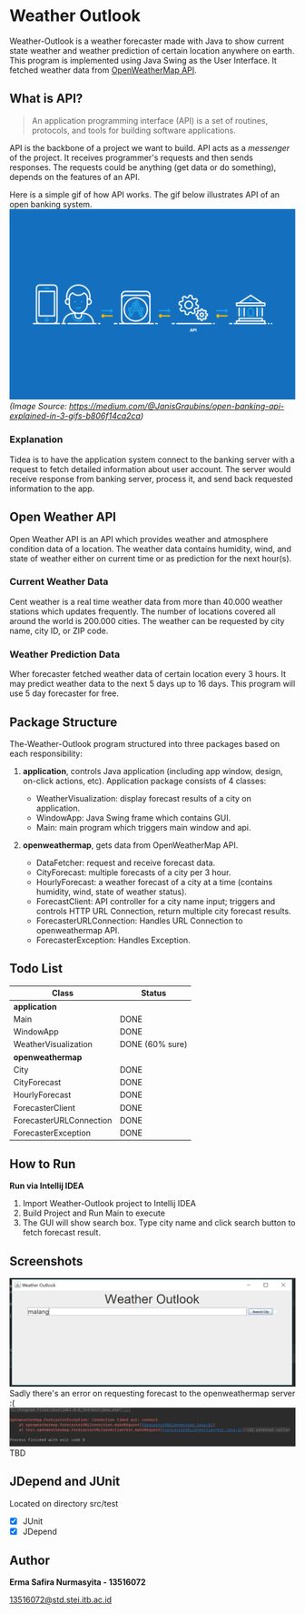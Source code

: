 # Weather Outlook
Weather-Outlook is a weather forecaster made with Java to show current state weather and weather prediction of certain location anywhere on earth. This program is implemented using Java Swing as the User Interface. It fetched weather data from [OpenWeatherMap API](https://openweathermap.org/api).

## What is API?

> An application programming interface (API) is a set of routines, protocols, and tools for building software applications.

API is the backbone of a project we want to build. API acts as a *messenger* of the project. It receives programmer's requests and then sends responses. The requests could be anything (get data or do something), depends on the features of an API.

Here is a simple gif of how API works. The gif below illustrates API of an open banking system.
![How API works](/image/api-explanation.gif)
*(Image Source: https://medium.com/@JanisGraubins/open-banking-api-explained-in-3-gifs-b806f14ca2ca)*

### Explanation
Tidea is to have the application system connect to the banking server with a request to fetch detailed information about user account. The server would receive response from banking server, process it, and send back requested information to the app.

## Open Weather API

Open Weather API is an API which provides weather and atmosphere condition data of a location. The weather data contains humidity, wind, and state of weather either on current time or as prediction for the next hour(s).
### Current Weather Data
Cent weather is a real time weather data from more than 40.000 weather stations which updates frequently. The number of locations covered all around the world is 200.000 cities. The weather can be requested by city name, city ID, or ZIP code.
### Weather Prediction Data
Wher forecaster fetched weather data of certain location every 3 hours. It may predict weather data to the next 5 days up to 16 days. This program will use 5 day forecaster for free.

## Package Structure

The-Weather-Outlook program structured into three packages based on each responsibility:
1. **application**, controls Java application (including app window, design, on-click actions, etc). Application package consists of 4 classes:
    - WeatherVisualization: display forecast results of a city on application.
    - WindowApp: Java Swing frame which contains GUI.
    - Main: main program which triggers main window and api.

2. **openweathermap**, gets data from OpenWeatherMap API.
    - DataFetcher: request and receive forecast data. 
    - CityForecast: multiple forecasts of a city per 3 hour.
    - HourlyForecast: a weather forecast of a city at a time (contains humidity, wind, state of weather status).
    - ForecastClient: API controller for a city name input; triggers and controls HTTP URL Connection, return multiple city forecast results.
    - ForecasterURLConnection: Handles URL Connection to openweathermap API.
    - ForecasterException: Handles Exception.


## Todo List

Class | Status
--- | ---
**application** | 
| Main | DONE
| WindowApp | DONE
| WeatherVisualization | DONE (60% sure)
**openweathermap** |
| City | DONE
| CityForecast | DONE
| HourlyForecast | DONE
| ForecasterClient | DONE
| ForecasterURLConnection | DONE
| ForecasterException | DONE

## How to Run

**Run via Intellij IDEA**
1. Import Weather-Outlook project to Intellij IDEA
2. Build Project and Run Main to execute
3. The GUI will show search box. Type city name and click search button to fetch forecast result.

## Screenshots
![Home](/image/home.png)
Sadly there's an error on requesting forecast to the openweathermap server :(
![Connection Timed Out](/image/error.jpg)
TBD

## JDepend and JUnit

Located on directory src/test

- [X] JUnit
- [X] JDepend

## Author

**Erma Safira Nurmasyita - 13516072**

13516072@std.stei.itb.ac.id